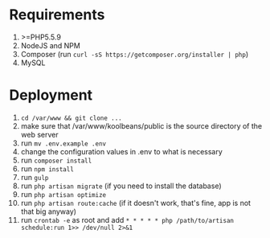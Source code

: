 # Requirements

 1. \>=PHP5.5.9
 2. NodeJS and NPM
 3. Composer (run `curl -sS https://getcomposer.org/installer | php`)
 4. MySQL

# Deployment

 1. `cd /var/www && git clone ...`
 2. make sure that /var/www/koolbeans/public is the source directory of the web server 
 3. run `mv .env.example .env`
 4. change the configuration values in .env to what is necessary
 6. run `composer install`
 7. run `npm install`
 5. run `gulp`
 6. run `php artisan migrate` (if you need to install the database)
 7. run `php artisan optimize`
 8. run `php artisan route:cache` (if it doesn't work, that's fine, app is not that big anyway)
 8. run `crontab -e` as root and add `* * * * * php /path/to/artisan schedule:run 1>> /dev/null 2>&1`
